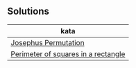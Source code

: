 ## Solutions
|kata|
|--|
|[Josephus Permutation](https://github.com/ThePoisoned1/Codewars/blob/main/java/5kyu/src/Josephus.java)|
|[Perimeter of squares in a rectangle](https://github.com/ThePoisoned1/Codewars/blob/main/java/5kyu/src/SumFct.java)|
